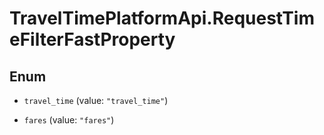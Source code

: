 # TravelTimePlatformApi.RequestTimeFilterFastProperty

## Enum


* `travel_time` (value: `"travel_time"`)

* `fares` (value: `"fares"`)


